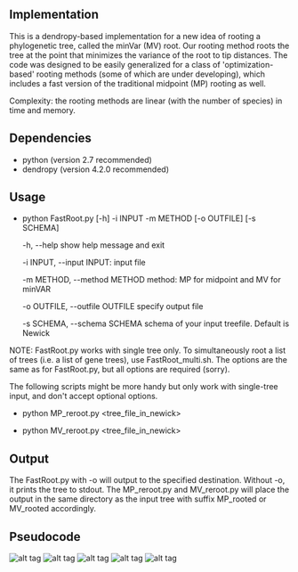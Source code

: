 ## Implementation
This is a dendropy-based implementation for a new idea of rooting a phylogenetic tree, called the minVar (MV) root. Our rooting method roots the tree at the point that minimizes the variance of the root to tip distances. The code was designed to be easily generalized for a class of 'optimization-based' rooting methods (some of which are under developing), which includes a fast version of the traditional midpoint (MP) rooting as well.

Complexity: the rooting methods are linear (with the number of species) in time and memory.

## Dependencies
- python (version 2.7 recommended)
- dendropy (version 4.2.0 recommended)

## Usage


- python FastRoot.py [-h] -i INPUT -m METHOD [-o OUTFILE] [-s SCHEMA]

  -h, --help            show help message and exit
  
  -i INPUT, --input INPUT:
                        input file
                        
  -m METHOD, --method METHOD
                        method: MP for midpoint and MV for minVAR
                        
  -o OUTFILE, --outfile OUTFILE
                        specify output file
                        
  -s SCHEMA, --schema SCHEMA
                        schema of your input treefile. Default is Newick


NOTE: FastRoot.py works with single tree only. 
To simultaneously root a list of trees (i.e. a list of gene trees), use FastRoot\_multi.sh. The options are the same as for FastRoot.py, but all options are required (sorry).   

The following scripts might be more handy but only work with single-tree input, and don't accept optional options.


- python MP\_reroot.py \<tree_file_in_newick\>

- python MV\_reroot.py \<tree_file_in_newick\>

## Output
The FastRoot.py with -o will output to the specified destination. Without -o, it prints the tree to stdout. 
The MP\_reroot.py and MV\_reroot.py will place the output in the same directory as the input tree with suffix MP\_rooted or MV\_rooted accordingly.

## Pseudocode
![alt tag](https://github.com/uym2/MinVar-Rooting/blob/master/imgs/MV_alg.png)
![alt tag](https://github.com/uym2/MinVar-Rooting/blob/master/imgs/Eq4.png)
![alt tag](https://github.com/uym2/MinVar-Rooting/blob/master/imgs/Eq6.png)
![alt tag](https://github.com/uym2/MinVar-Rooting/blob/master/imgs/Eq7.png)
![alt tag](https://github.com/uym2/MinVar-Rooting/blob/master/imgs/MP_alg.png)
